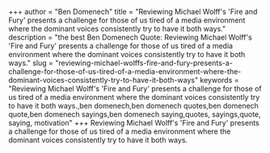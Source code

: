 +++
author = "Ben Domenech"
title = "Reviewing Michael Wolff's 'Fire and Fury' presents a challenge for those of us tired of a media environment where the dominant voices consistently try to have it both ways."
description = "the best Ben Domenech Quote: Reviewing Michael Wolff's 'Fire and Fury' presents a challenge for those of us tired of a media environment where the dominant voices consistently try to have it both ways."
slug = "reviewing-michael-wolffs-fire-and-fury-presents-a-challenge-for-those-of-us-tired-of-a-media-environment-where-the-dominant-voices-consistently-try-to-have-it-both-ways"
keywords = "Reviewing Michael Wolff's 'Fire and Fury' presents a challenge for those of us tired of a media environment where the dominant voices consistently try to have it both ways.,ben domenech,ben domenech quotes,ben domenech quote,ben domenech sayings,ben domenech saying,quotes, sayings,quote, saying, motivation"
+++
Reviewing Michael Wolff's 'Fire and Fury' presents a challenge for those of us tired of a media environment where the dominant voices consistently try to have it both ways.
